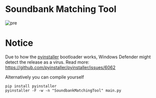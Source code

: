 # Soundbank Matching Tool

![pre](https://i.postimg.cc/FRr6JWzK/download.png)

# Notice

Due to how the [pyinstaller](https://github.com/pyinstaller/pyinstaller) bootloader works, Windows Defender might detect the release as a virus. Read more: https://github.com/pyinstaller/pyinstaller/issues/6062

Alternatively you can compile yourself

```
pip install pyinstaller
pyinstaller -F -w -n "SoundbankMatchingTool" main.py
```
